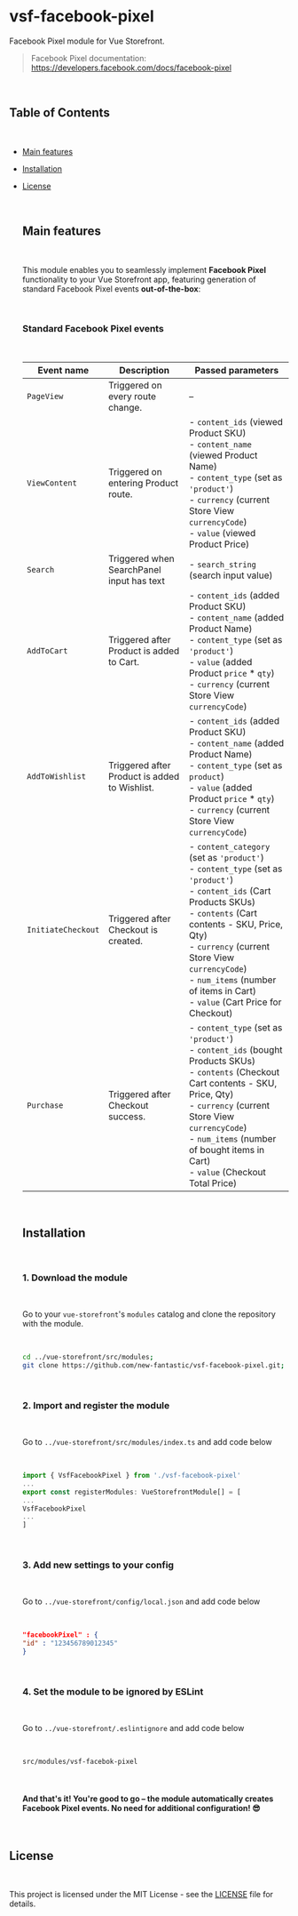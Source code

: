 # vsf-facebook-pixel

Facebook Pixel module for Vue Storefront.

> Facebook Pixel documentation: https://developers.facebook.com/docs/facebook-pixel

<br/>

## Table of Contents

<br/>

- [Main features](#main-features) 
- [Installation](#installation)
- [License](#license)

  <br/>  

  ## Main features

  <br/>

  This module enables you to seamlessly implement **Facebook Pixel** functionality to your Vue Storefront app, featuring generation of standard Facebook Pixel events **out-of-the-box**:

  <br/>

  ### Standard Facebook Pixel events

  <br/>

  | Event name         | Description                                   | Passed parameters                                                                                                                                                                                                                                                                                                                     |
  | ------------------ | --------------------------------------------- | ------------------------------------------------------------------------------------------------------------------------------------------------------------------------------------------------------------------------------------------------------------------------------------------------------------------------------------- |
  | `PageView`         | Triggered on every route change.              | –                                                                                                                                                                                                                                                                                                                                     |
  | `ViewContent`      | Triggered on entering Product route.          | - `content_ids` (viewed Product SKU)<br/>  - `content_name` (viewed Product Name) <br/>  - `content_type` (set as `'product'`)<br/>  - `currency` (current Store View `currencyCode`)<br/>  - `value` (viewed Product Price)                                                                                                          |
  | `Search`           | Triggered when SearchPanel input has text     | - `search_string` (search input value)                                                                                                                                                                                                                                                                                                |
  | `AddToCart`        | Triggered after Product is added to Cart.     | - `content_ids` (added Product SKU)<br/>  - `content_name` (added Product Name)    <br/>  - `content_type` (set as `'product'`)<br/>  - `value` (added Product `price` * `qty`)    <br/>  - `currency` (current Store View `currencyCode`)                                                                                            |
  | `AddToWishlist`    | Triggered after Product is added to Wishlist. | - `content_ids` (added Product SKU)<br/>  - `content_name` (added Product Name)    <br/>  - `content_type` (set as `product`)<br/>  - `value` (added Product `price` * `qty`)    <br/>  - `currency` (current Store View `currencyCode`)                                                                                              |
  | `InitiateCheckout` | Triggered after Checkout is created.          | - `content_category` (set as `'product'`)<br/>  - `content_type` (set as `'product'`)<br/>  - `content_ids` (Cart Products SKUs)<br/>  - `contents` (Cart contents - SKU, Price, Qty) <br/>  - `currency` (current Store View `currencyCode`)<br/>  - `num_items` (number of items in Cart)<br/>  - `value` (Cart Price for Checkout) |
  | `Purchase`         | Triggered after Checkout success.             | - `content_type` (set as `'product'`)<br/>  - `content_ids` (bought Products SKUs)<br/>  - `contents` (Checkout Cart contents - SKU, Price, Qty)<br/>  - `currency` (current Store View `currencyCode`)<br/>  - `num_items` (number of bought items in Cart)<br/>  - `value` (Checkout Total Price)                                   |

  <br/>

  ## Installation

  <br/>

  ### 1. Download the module

  <br/>

  Go to your `vue-storefront`'s `modules` catalog and clone the repository with the module.

  <br/>

  ```bash
  cd ../vue-storefront/src/modules;
  git clone https://github.com/new-fantastic/vsf-facebook-pixel.git;
  ```

  <br/>

  ### 2. Import and register the module

  <br/>

  Go to `../vue-storefront/src/modules/index.ts` and add code below

  <br/>

  ```js
  import { VsfFacebookPixel } from './vsf-facebook-pixel'
  ...
  export const registerModules: VueStorefrontModule[] = [
  ...
  VsfFacebookPixel
  ...
  ]
  ```

  <br/>  

  ### 3. Add new settings to your config

  <br/>

  Go to `../vue-storefront/config/local.json` and add code below

  <br/>

  ```json
  "facebookPixel" : {
  "id" : "123456789012345"
  }
  ```

  <br/>

  ### 4. Set the module to be ignored by ESLint

  <br/>

  Go to `../vue-storefront/.eslintignore` and add code below

  <br/>

  ```
  src/modules/vsf-facebok-pixel
  ```

  <br/>

  #### And that's it! You're good to go – the module automatically creates Facebook Pixel events. No need for additional configuration! :sunglasses:

<br/>

## License

<br/>

This project is licensed under the MIT License - see the [LICENSE](LICENSE) file for details.
